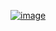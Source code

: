﻿[![image](https://github.com/user-attachments/assets/bb0785e4-293c-4548-b59c-775b1106e7ce)](https://www.acmicpc.net/problem/2146)